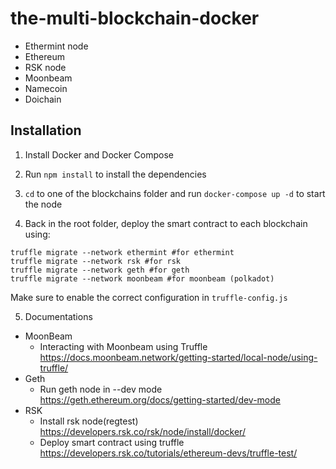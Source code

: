 # the-multi-blockchain-docker
  
  - Ethermint node
  - Ethereum 
  - RSK node
  - Moonbeam
  - Namecoin
  - Doichain

## Installation

1. Install Docker and Docker Compose
2. Run ```npm install``` to install the dependencies
3. ```cd``` to one of the blockchains folder and run 
```docker-compose up -d``` to start the node

4. Back in the root folder, deploy the smart contract to each blockchain using:

```
truffle migrate --network ethermint #for ethermint
truffle migrate --network rsk #for rsk
truffle migrate --network geth #for geth
truffle migrate --network moonbeam #for moonbeam (polkadot)
```
Make sure to enable the correct configuration in ```truffle-config.js```


5. Documentations
- MoonBeam 
    - Interacting with Moonbeam using Truffle https://docs.moonbeam.network/getting-started/local-node/using-truffle/
- Geth 
    - Run geth node in --dev mode https://geth.ethereum.org/docs/getting-started/dev-mode
- RSK 
    - Install rsk node(regtest) https://developers.rsk.co/rsk/node/install/docker/
    - Deploy smart contract using truffle https://developers.rsk.co/tutorials/ethereum-devs/truffle-test/